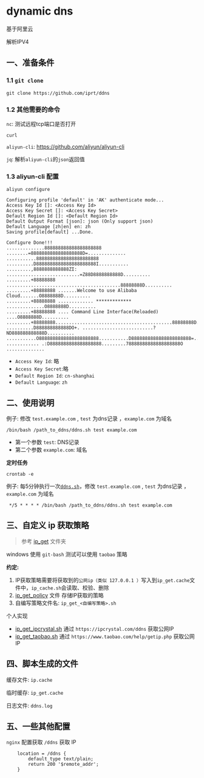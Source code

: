 # dynamic dns

基于阿里云

解析IPV4

## 一、准备条件

### 1.1 `git clone`

```shell
git clone https://github.com/iprt/ddns
```

### 1.2 其他需要的命令

`nc`: 测试远程tcp端口是否打开

`curl`

`aliyun-cli`: https://github.com/aliyun/aliyun-cli

`jq`: 解析`aliyun-cli`的`json`返回值

### 1.3 aliyun-cli 配置

```shell
aliyun configure 
```

```text
Configuring profile 'default' in 'AK' authenticate mode...
Access Key Id []: <Access Key Id>
Access Key Secret []: <Access Key Secret>
Default Region Id []: <Default Region Id>
Default Output Format [json]: json (Only support json)
Default Language [zh|en] en: zh
Saving profile[default] ...Done.

Configure Done!!!
..............888888888888888888888 ........=8888888888888888888D=..............
...........88888888888888888888888 ..........D8888888888888888888888I...........
.........,8888888888888ZI: ...........................=Z88D8888888888D..........
.........+88888888 ..........................................88888888D..........
.........+88888888 .......Welcome to use Alibaba Cloud.......O8888888D..........
.........+88888888 ............. ************* ..............O8888888D..........
.........+88888888 .... Command Line Interface(Reloaded) ....O8888888D..........
.........+88888888...........................................88888888D..........
..........D888888888888DO+. ..........................?ND888888888888D..........
...........O8888888888888888888888...........D8888888888888888888888=...........
............ .:D8888888888888888888.........78888888888888888888O ..............
```

- `Access Key Id`: 略
- `Access Key Secret`:略
- `Default Region Id`: `cn-shanghai`
- `Default Language`: `zh`

## 二、使用说明

例子: 修改 `test.example.com` , `test` 为dns记录 ，`example.com` 为域名

```shell
/bin/bash /path_to_ddns/ddns.sh test example.com 
```

- 第一个参数 `test`: DNS记录
- 第二个参数 `example.com`: 域名

**定时任务**

```shell
crontab -e
```

例子: 每5分钟执行一次[`ddns.sh`](ddns.sh)，修改 `test.example.com` , `test` 为dns记录 ，`example.com` 为域名

```text
 */5 * * * * /bin/bash /path_to_ddns/ddns.sh test example.com 
```

## 三、自定义 ip 获取策略

> 参考 [ip_get](ip_get) 文件夹

windows 使用 `git-bash` 测试可以使用 `taobao` 策略

**约定:**

1. IP获取策略需要将获取到的`公网ip（类似 127.0.0.1 ）`写入到`ip_get.cache`文件中，`ip_cache.sh`会读取、校验、删除
2. [ip_get_policy](ip_get/ip_get_policy) 文件 存储IP获取的策略
3. 自编写策略文件名: `ip_get_<自编写策略>.sh`

个人实现

- [ip_get_ipcrystal.sh](ip_get/ip_get_ipcrystal.sh) 通过 `https://ipcrystal.com/ddns` 获取公网IP
- [ip_get_taobao.sh](ip_get/ip_get_taobao.sh) 通过 `https://www.taobao.com/help/getip.php` 获取公网IP

## 四、脚本生成的文件

缓存文件: `ip.cache`

临时缓存: `ip_get.cache`

日志文件: `ddns.log`

## 五、一些其他配置

`nginx` 配置获取 `/ddns` 获取 IP

```nginx configuration
    location = /ddns {
        default_type text/plain;
        return 200 '$remote_addr';
    }
```
